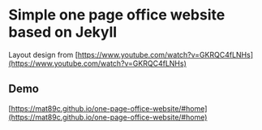# Simple one page office website based on Jekyll

Layout design from 
[https://www.youtube.com/watch?v=GKRQC4fLNHs](https://www.youtube.com/watch?v=GKRQC4fLNHs)


## Demo
[https://mat89c.github.io/one-page-office-website/#home](https://mat89c.github.io/one-page-office-website/#home)
